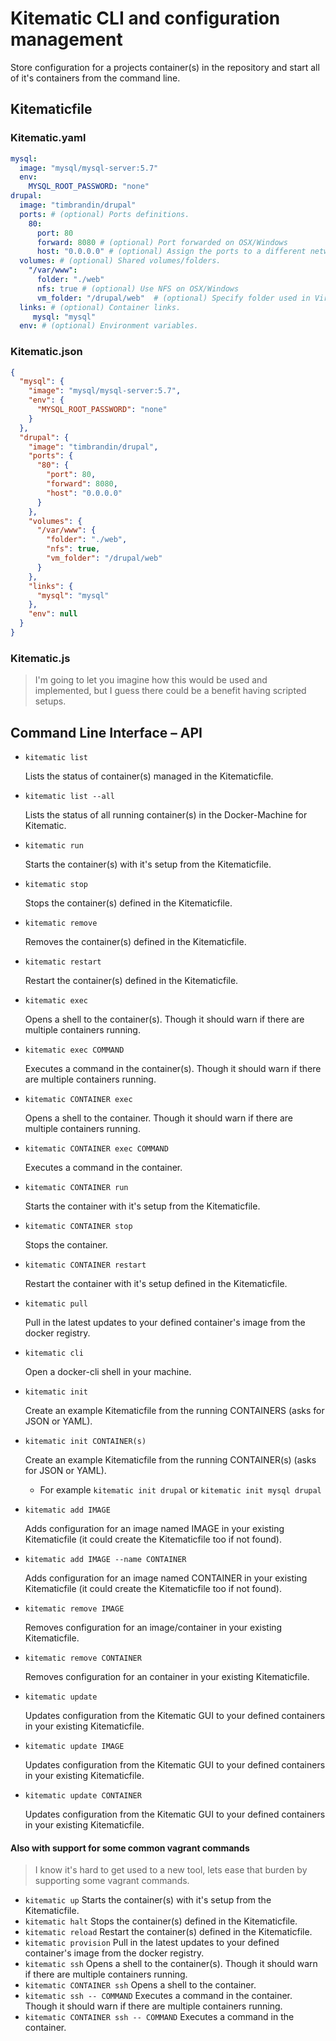 # Kitematic CLI and configuration management

Store configuration for a projects container(s) in the repository and start all of it's containers from the command line.

## Kitematicfile

### Kitematic.yaml
```yaml
mysql:
  image: "mysql/mysql-server:5.7"
  env:
    MYSQL_ROOT_PASSWORD: "none"
drupal:
  image: "timbrandin/drupal"
  ports: # (optional) Ports definitions.
    80:
      port: 80
      forward: 8080 # (optional) Port forwarded on OSX/Windows
      host: "0.0.0.0" # (optional) Assign the ports to a different network interface.
  volumes: # (optional) Shared volumes/folders.
    "/var/www":
      folder: "./web"
      nfs: true # (optional) Use NFS on OSX/Windows
      vm_folder: "/drupal/web"  # (optional) Specify folder used in Virtual Machine on OSX/Windows
  links: # (optional) Container links.
     mysql: "mysql"
  env: # (optional) Environment variables.
```

### Kitematic.json
```json
{
  "mysql": {
    "image": "mysql/mysql-server:5.7",
    "env": {
      "MYSQL_ROOT_PASSWORD": "none"
    }
  },
  "drupal": {
    "image": "timbrandin/drupal",
    "ports": {
      "80": {
        "port": 80,
        "forward": 8080,
        "host": "0.0.0.0"
      }
    },
    "volumes": {
      "/var/www": {
        "folder": "./web",
        "nfs": true,
        "vm_folder": "/drupal/web"
      }
    },
    "links": {
      "mysql": "mysql"
    },
    "env": null
  }
}
```

### Kitematic.js

> I'm going to let you imagine how this would be used and implemented, but I guess there could be a benefit having scripted setups.

## Command Line Interface – API

* `kitematic list`

  Lists the status of container(s) managed in the Kitematicfile.

* `kitematic list --all`

  Lists the status of all running container(s) in the Docker-Machine for Kitematic.

* `kitematic run`

  Starts the container(s) with it's setup from the Kitematicfile.

* `kitematic stop`

  Stops the container(s) defined in the Kitematicfile.

* `kitematic remove`

  Removes the container(s) defined in the Kitematicfile.

* `kitematic restart`

  Restart the container(s) defined in the Kitematicfile.

* `kitematic exec`

  Opens a shell to the container(s). Though it should warn if there are multiple containers running.

* `kitematic exec COMMAND`

  Executes a command in the container(s). Though it should warn if there are multiple containers running.

* `kitematic CONTAINER exec`

  Opens a shell to the container. Though it should warn if there are multiple containers running.

* `kitematic CONTAINER exec COMMAND`

  Executes a command in the container.

* `kitematic CONTAINER run`

  Starts the container with it's setup from the Kitematicfile.

* `kitematic CONTAINER stop`

  Stops the container.

* `kitematic CONTAINER restart`

  Restart the container with it's setup defined in the Kitematicfile.

* `kitematic pull`

  Pull in the latest updates to your defined container's image from the docker registry.

* `kitematic cli`

  Open a docker-cli shell in your machine.

* `kitematic init`

  Create an example Kitematicfile from the running CONTAINERS (asks for JSON or YAML).

* `kitematic init CONTAINER(s)`

  Create an example Kitematicfile from the running CONTAINER(s) (asks for JSON or YAML).
  * For example `kitematic init drupal` or `kitematic init mysql drupal`

* `kitematic add IMAGE`

  Adds configuration for an image named IMAGE in your existing Kitematicfile (it could create the Kitematicfile too if not found).

* `kitematic add IMAGE --name CONTAINER`

  Adds configuration for an image named CONTAINER in your existing Kitematicfile (it could create the Kitematicfile too if not found).

* `kitematic remove IMAGE`

  Removes configuration for an image/container in your existing Kitematicfile.

* `kitematic remove CONTAINER`

  Removes configuration for an container in your existing Kitematicfile.

* `kitematic update`

  Updates configuration from the Kitematic GUI to your defined containers in your existing Kitematicfile.

* `kitematic update IMAGE`

  Updates configuration from the Kitematic GUI to your defined containers in your existing Kitematicfile.

* `kitematic update CONTAINER`

  Updates configuration from the Kitematic GUI to your defined containers in your existing Kitematicfile.

#### Also with support for some common vagrant commands

> I know it's hard to get used to a new tool, lets ease that burden by supporting some vagrant commands.

* `kitematic up`
  Starts the container(s) with it's setup from the Kitematicfile.
* `kitematic halt`
  Stops the container(s) defined in the Kitematicfile.
* `kitematic reload`
  Restart the container(s) defined in the Kitematicfile.
* `kitematic provision`
  Pull in the latest updates to your defined container's image from the docker registry.
* `kitematic ssh`
  Opens a shell to the container(s). Though it should warn if there are multiple containers running.
* `kitematic CONTAINER ssh`
  Opens a shell to the container.
* `kitematic ssh -- COMMAND`
  Executes a command in the container. Though it should warn if there are multiple containers running.
* `kitematic CONTAINER ssh -- COMMAND`
  Executes a command in the container.
